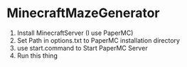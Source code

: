 # MinecraftMazeGenerator
1) Install MinecraftServer (I use PaperMC)
2) Set Path in options.txt to PaperMC installation directory
3) use start.command to Start PaperMC Server
4) Run this thing